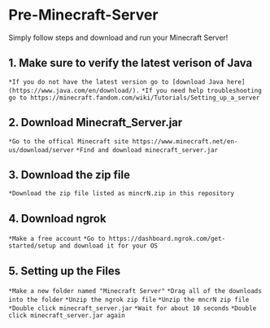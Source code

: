 # Pre-Minecraft-Server
Simply follow steps and download and run your Minecraft Server!


##   1. Make sure to verify the latest verison of Java
`
*If you do not have the latest version go to [download Java here](https://www.java.com/en/download/).
`
`
*If you need help troubleshooting go to https://minecraft.fandom.com/wiki/Tutorials/Setting_up_a_server
`

##   2. Download Minecraft_Server.jar
`
*Go to the offical Minecraft site https://www.minecraft.net/en-us/download/server
`
`
*Find and download minecraft_server.jar
`

##   3. Download the zip file
`
*Download the zip file listed as mincrN.zip in this repository
`

##   4. Download ngrok
`
*Make a free account
`
`
*Go to https://dashboard.ngrok.com/get-started/setup and download it for your OS
`

##   5. Setting up the Files
`
*Make a new folder named "Minecraft Server"
`
`
*Drag all of the downloads into the folder
`
`
*Unzip the ngrok zip file
`
`
*Unzip the mncrN zip file
`
`
*Double click minecraft_server.jar
`
`
*Wait for about 10 seconds
`
`
*Double click minecraft_server.jar again
`

